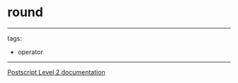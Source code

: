 # round

---
tags:

- operator

---

[Postscript Level 2 documentation](https://hepunx.rl.ac.uk/~adye/psdocs/ref/PSL2r.html#round)
